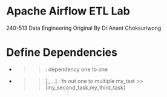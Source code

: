 # Apache Airflow ETL Lab

240-513 Data Engineering
Original By Dr.Anant Choksuriwong

# Define Dependencies

- > > : dependency one to one
- > > [,,...] : fn out one to multiple
  > > my_tast >> [my_second_task,my_third_task]
